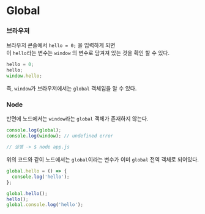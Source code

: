 # Global

### 브라우저

브라우저 콘솔에서 `hello = 0;` 을 입력하게 되면<br/>
이 `hello`라는 변수는 `window` 의 변수로 담겨져 있는 것을 확인 할 수 있다.

```js
hello = 0;
hello;
window.hello;
```

즉, `window`가 브라우저에서는 `global` 객체임을 알 수 있다.

### Node

반면에 노드에서는 `window`라는 `global` 객체가 존재하지 않는다.

```js
console.log(global);
console.log(window); // undefined error

// 실행 -> $ node app.js
```

위의 코드와 같이 노드에서는 `global`이라는 변수가 이미 `global` 전역 객체로 되어있다.

```js
global.hello = () => {
  console.log('hello');
};

global.hello();
hello();
global.console.log('hello');
```
